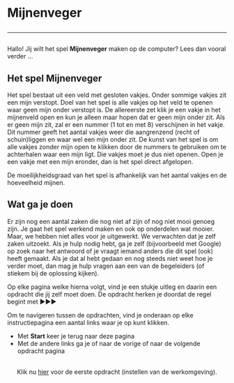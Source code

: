 # Mijnenveger<hr>

Hallo! Jij wilt het spel **Mijnenveger** maken op de computer? Lees dan vooral verder ...

## Het spel Mijnenveger
Het spel bestaat uit een veld met gesloten vakjes. Onder sommige vakjes zit een mijn verstopt. Doel van het spel is alle vakjes op het veld te openen waar geen mijn onder verstopt is. De allereerste zet klik je een vakje in het mijnenveld open en kun je alleen maar hopen dat er geen mijn onder zit. Als er geen mijn zit, zal er een nummer (1 tot en met 8) verschijnen in het vakje. Dit nummer geeft het aantal vakjes weer die aangrenzend (recht of schuin)liggen en waar wel een mijn onder zit. De kunst van het spel is om alle vakjes zonder mijn open te klikken door de nummers te gebruiken om te achterhalen waar een mijn ligt. Die vakjes moet je dus niet openen. Open je een vakje met een mijn eronder, dan is het spel direct afgelopen.

De moeilijkheidsgraad van het spel is afhankelijk van het aantal vakjes en de hoeveelheid mijnen. 

## Wat ga je doen
Er zijn nog een aantal zaken die nog niet af zijn of nog niet mooi genoeg zijn. Je gaat het spel werkend maken en ook op onderdelen wat mooier. Maar, we hebben niet alles voor je uitgewerkt. We verwachten dat je zelf zaken uitzoekt. Als je hulp nodig hebt, ga je zelf (bijvoorbeeld met Google) op zoek naar het antwoord of je vraagt iemand anders die dit spel (ook) heeft gemaakt. Als je dat al hebt gedaan en nog steeds niet weet hoe je verder moet, dan mag je hulp vragen aan een van de begeleiders (of stiekem bij de oplossing kijken).

Op elke pagina welke hierna volgt, vind je een stukje uitleg en daarin een opdracht die jij zelf moet doen. De opdracht herken je doordat de regel begint met ▶▶▶

Om te navigeren tussen de opdrachten, vind je onderaan op elke instructiepagina een aantal links waar je op kunt klikken.  

 * Met **Start** keer je terug naar deze pagina
 * Met de andere links ga je of naar de vorige of naar de volgende opdracht pagina
<br><br>
<center>
Klik nu <a href="./mijnenveger-opdracht0.md">hier</a> voor de eerste opdracht (instellen van de werkomgeving).
</center>